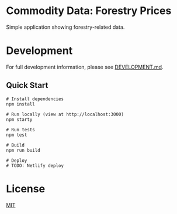 # Commodity Data: Forestry Prices

Simple application showing forestry-related data.

# Development

For full development information, please see [DEVELOPMENT.md](DEVELOPMENT.md).

## Quick Start


```
# Install dependencies
npm install

# Run locally (view at http://localhost:3000)
npm starty

# Run tests
npm test

# Build
npm run build

# Deploy
# TODO: Netlify deploy
```

# License

[MIT](LICENSE)
